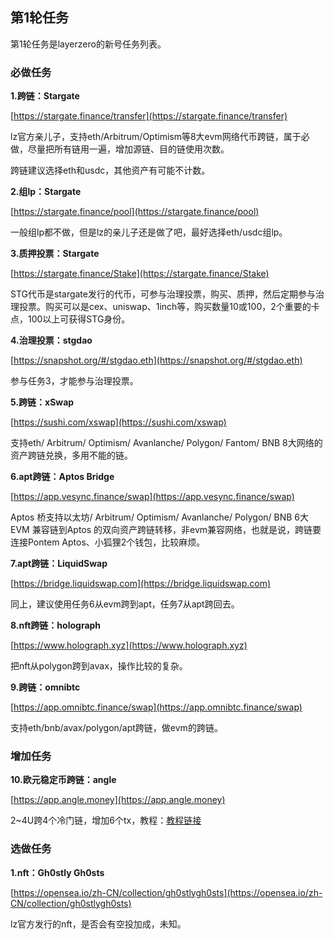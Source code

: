 ## 第1轮任务

第1轮任务是layerzero的新号任务列表。

### 必做任务

**1.跨链：Stargate**

[https://stargate.finance/transfer](https://stargate.finance/transfer)

lz官方亲儿子，支持eth/Arbitrum/Optimism等8大evm网络代币跨链，属于必做，尽量把所有链用一遍，增加源链、目的链使用次数。

跨链建议选择eth和usdc，其他资产有可能不计数。

**2.组lp：Stargate**

[https://stargate.finance/pool](https://stargate.finance/pool)

一般组lp都不做，但是lz的亲儿子还是做了吧，最好选择eth/usdc组lp。

**3.质押投票：Stargate**

[https://stargate.finance/Stake](https://stargate.finance/Stake)

STG代币是stargate发行的代币，可参与治理投票，购买、质押，然后定期参与治理投票。购买可以是cex、uniswap、1inch等，购买数量10或100，2个重要的卡点，100以上可获得STG身份。

**4.治理投票：stgdao**

[https://snapshot.org/#/stgdao.eth](https://snapshot.org/#/stgdao.eth)

参与任务3，才能参与治理投票。

**5.跨链：xSwap**

[https://sushi.com/xswap](https://sushi.com/xswap)

支持eth/ Arbitrum/ Optimism/ Avanlanche/ Polygon/ Fantom/ BNB 8大网络的资产跨链兑换，多用不能的链。

**6.apt跨链：Aptos Bridge**

[https://app.vesync.finance/swap](https://app.vesync.finance/swap)

Aptos 桥支持以太坊/ Arbitrum/ Optimism/ Avanlanche/ Polygon/ BNB 6大EVM 兼容链到Aptos 的双向资产跨链转移，非evm兼容网络，也就是说，跨链要连接Pontem Aptos、小狐狸2个钱包，比较麻烦。

**7.apt跨链：LiquidSwap**

[https://bridge.liquidswap.com](https://bridge.liquidswap.com)

同上，建议使用任务6从evm跨到apt，任务7从apt跨回去。

**8.nft跨链：holograph**

[https://www.holograph.xyz](https://www.holograph.xyz)

把nft从polygon跨到avax，操作比较的复杂。

**9.跨链：omnibtc**

[https://app.omnibtc.finance/swap](https://app.omnibtc.finance/swap)

支持eth/bnb/avax/polygon/apt跨链，做evm的跨链。

### 增加任务

**10.欧元稳定币跨链：angle**

[https://app.angle.money](https://app.angle.money)

2~4U跨4个冷门链，增加6个tx，教程：[教程链接](https://medium.com/@ltq201206/layerzero%E8%8A%B11%E5%88%80%E8%B7%A8%E5%9B%9B%E4%B8%AA%E9%93%BE-2%E7%AC%94%E8%B9%A6%E6%9E%81%E4%BA%A4%E4%BA%92-%E4%B8%80%E9%B1%BC%E4%B8%A4%E5%90%83-749aeceed585)

### 选做任务

**1.nft：Gh0stly Gh0sts**

[https://opensea.io/zh-CN/collection/gh0stlygh0sts](https://opensea.io/zh-CN/collection/gh0stlygh0sts)

lz官方发行的nft，是否会有空投加成，未知。
